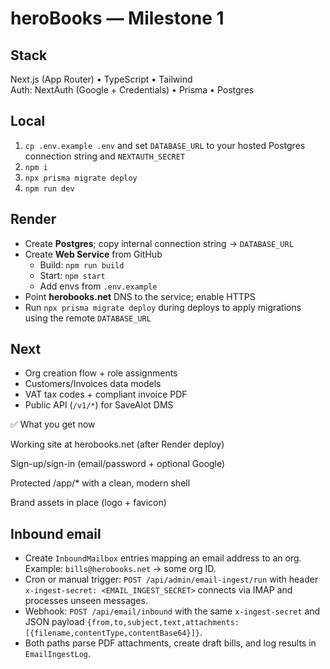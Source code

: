 # heroBooks — Milestone 1

## Stack
Next.js (App Router) • TypeScript • Tailwind  
Auth: NextAuth (Google + Credentials) • Prisma • Postgres

## Local
1) `cp .env.example .env` and set `DATABASE_URL` to your hosted Postgres connection string and `NEXTAUTH_SECRET`
2) `npm i`
3) `npx prisma migrate deploy`
4) `npm run dev`

## Render
- Create **Postgres**; copy internal connection string -> `DATABASE_URL`
- Create **Web Service** from GitHub
  - Build: `npm run build`
  - Start: `npm start`
  - Add envs from `.env.example`
- Point **herobooks.net** DNS to the service; enable HTTPS
- Run `npx prisma migrate deploy` during deploys to apply migrations using the remote `DATABASE_URL`

## Next
- Org creation flow + role assignments
- Customers/Invoices data models
- VAT tax codes + compliant invoice PDF
- Public API (`/v1/*`) for SaveAlot DMS

✅ What you get now

Working site at herobooks.net (after Render deploy)

Sign-up/sign-in (email/password + optional Google)

Protected /app/* with a clean, modern shell

Brand assets in place (logo + favicon)

## Inbound email
- Create `InboundMailbox` entries mapping an email address to an org. Example: `bills@herobooks.net` -> some org ID.
- Cron or manual trigger: `POST /api/admin/email-ingest/run` with header `x-ingest-secret: <EMAIL_INGEST_SECRET>` connects via IMAP and processes unseen messages.
- Webhook: `POST /api/email/inbound` with the same `x-ingest-secret` and JSON payload `{from,to,subject,text,attachments:[{filename,contentType,contentBase64}]}`.
- Both paths parse PDF attachments, create draft bills, and log results in `EmailIngestLog`.
